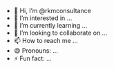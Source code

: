 - 👋 Hi, I’m @rkmconsultance
- 👀 I’m interested in ...
- 🌱 I’m currently learning ...
- 💞️ I’m looking to collaborate on ...
- 📫 How to reach me ...
- 😄 Pronouns: ...
- ⚡ Fun fact: ...

<!---
rkmconsultance/rkmconsultance is a ✨ special ✨ repository because its `README.md` (this file) appears on your GitHub profile.
You can click the Preview link to take a look at your changes.
--->
